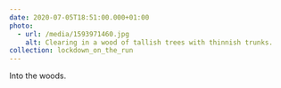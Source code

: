 ```yaml
---
date: 2020-07-05T18:51:00.000+01:00
photo:
  - url: /media/1593971460.jpg
    alt: Clearing in a wood of tallish trees with thinnish trunks.
collection: lockdown_on_the_run
---
```

Into the woods.
